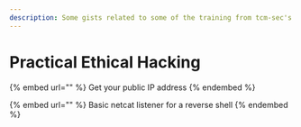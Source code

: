 ```yaml
---
description: Some gists related to some of the training from tcm-sec's PEH course.
---
```


# Practical Ethical Hacking

{% embed url="" %}
Get your public IP address
{% endembed %}

{% embed url="" %}
Basic netcat listener for a reverse shell
{% endembed %}
